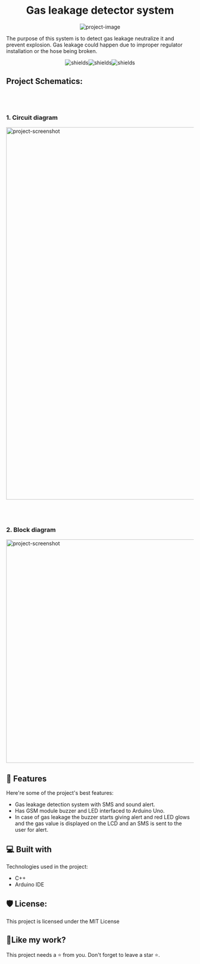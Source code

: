<h1 align="center" id="title">Gas leakage detector system</h1>

<p align="center"><img src="https://socialify.git.ci/manoj633/gas_leakage_detection/image?language=1&amp;name=1&amp;owner=1&amp;theme=Light" alt="project-image"></p>

<p id="description">The purpose of this system is to detect gas leakage neutralize it and prevent explosion. Gas leakage could happen due to improper regulator installation or the hose being broken.</p>

<p align="center"><img src="https://img.shields.io/github/license/manoj633/gas_leakage_detection" alt="shields"><img src="https://img.shields.io/github/stars/manoj633/gas_leakage_detection" alt="shields"><img src="https://img.shields.io/github/forks/manoj633/gas_leakage_detection" alt="shields"></p>

<h2>Project Schematics:</h2>
<br><br>
<h3>1. Circuit diagram</h3>
<img src="https://user-images.githubusercontent.com/42727681/197940037-2600e78e-5f0a-4b9c-bcc3-bf9ba416cc50.png" alt="project-screenshot" width="5000" height="1000/">

<br><br>
<h3>2. Block diagram</h3>
<img src="https://user-images.githubusercontent.com/42727681/197940419-58fc1caa-4652-4966-b1d2-b8ebb4a388ef.png" alt="project-screenshot" width="5000" height="600/">
  
  
<h2>🧐 Features</h2>

Here're some of the project's best features:

*   Gas leakage detection system with SMS and sound alert.
*   Has GSM module buzzer and LED interfaced to Arduino Uno.
*   In case of gas leakage the buzzer starts giving alert and red LED glows and the gas value is displayed on the LCD and an SMS is sent to the user for alert.

  
  
<h2>💻 Built with</h2>

Technologies used in the project:

*   C++
*   Arduino IDE

<h2>🛡️ License:</h2>

This project is licensed under the MIT License

<h2>💖Like my work?</h2>

This project needs a ⭐️ from you. Don't forget to leave a star ⭐️.
